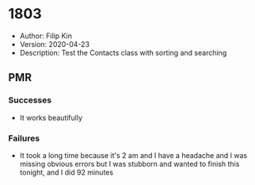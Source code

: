 # 1803
* Author: Filip Kin
* Version: 2020-04-23
* Description: Test the Contacts class with sorting and searching

## PMR
### Successes
- It works beautifully
### Failures
- It took a long time because it's 2 am and I have a headache and I was missing obvious errors but I was stubborn and wanted to finish this tonight, and I did
92 minutes